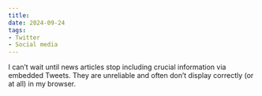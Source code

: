 ```yaml
---
title:
date: 2024-09-24
tags:
- Twitter
- Social media
---
```


I can’t wait until news articles stop including crucial information via embedded Tweets. They are unreliable and often don’t display correctly (or at all) in my browser.